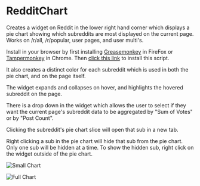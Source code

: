 # RedditChart
Creates a widget on Reddit in the lower right hand corner which displays a pie chart showing which subreddits are most displayed on the current page.  Works on /r/all, /r/popular, user pages, and user multi's. 

Install in your browser by first installing [Greasemonkey](https://addons.mozilla.org/en-US/firefox/addon/greasemonkey/) in FireFox or [Tampermonkey](https://chrome.google.com/webstore/detail/tampermonkey/dhdgffkkebhmkfjojejmpbldmpobfkfo?hl=en) in Chrome.  Then [click this link](https://github.com/wpatter6/RedditChart/raw/master/RedditChart.user.js) to install this script.

It also creates a distinct color for each subreddit which is used in both the pie chart, and on the page itself.

The widget expands and collapses on hover, and highlights the hovered subreddit on the page.

There is a drop down in the widget which allows the user to select if they want the current page's subreddit data to be aggregated by "Sum of Votes" or by "Post Count".

Clicking the subreddit's pie chart slice will open that sub in a new tab.  

Right clicking a sub in the pie chart will hide that sub from the pie chart.  Only one sub will be hidden at a time.  To show the hidden sub, right click on the widget outside of the pie chart.

![Small Chart](https://i.imgur.com/Brc9evX.png "Small Chart Image")

![Full Chart](https://i.imgur.com/e2OESD5.png "Full Chart Image")
